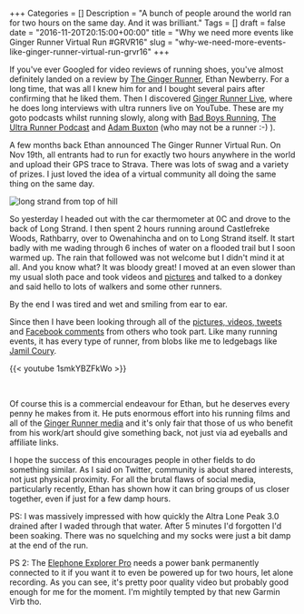 +++
Categories = []
Description = "A bunch of people around the world ran for two hours on the same day. And it was brilliant."
Tags = []
draft = false
date = "2016-11-20T20:15:00+00:00"
title = "Why we need more events like Ginger Runner Virtual Run #GRVR16"
slug = "why-we-need-more-events-like-ginger-runner-virtual-run-grvr16"
+++

If you've ever Googled for video reviews of running shoes, you've almost definitely landed on a review by [The Ginger Runner](https://youtube.com/thegingerrunner), Ethan Newberry. For a long time, that was all I knew him for and I bought several pairs after confirming that he liked them. Then I discovered [Ginger Runner Live](https://www.youtube.com/watch?v=t33Zi7Pe-jk), where he does long interviews with ultra runners live on YouTube. These are my goto podcasts whilst running slowly, along with [Bad Boys Running](http://www.badboyrunningpodcast.com/), [The Ultra Runner Podcast](http://ultrarunnerpodcast.com/category/podcasts/) and [Adam Buxton](https://soundcloud.com/adam-buxton) (who may not be a runner :-) ).

A few months back Ethan announced The Ginger Runner Virtual Run. On Nov 19th, all entrants had to run for exactly two hours anywhere in the world and upload their GPS trace to Strava. There was lots of swag and a variety of prizes. I just loved the idea of a virtual community all doing the same thing on the same day.

![long strand from top of hill](https://d1tidq54inel9p.cloudfront.net/wp-content/uploads/2016/11/long_strand_from_top_of_hill.jpg)

So yesterday I headed out with the car thermometer at 0C and drove to the back of Long Strand. I then spent 2 hours running around Castlefreke Woods, Rathbarry, over to Owenahincha and on to Long Strand itself. It start badly with me wading through 6 inches of water on a flooded trail but I soon warmed up. The rain that followed was not welcome but I didn't mind it at all. And you know what? It was bloody great! I moved at an even slower than my usual sloth pace and took videos and [pictures](https://goo.gl/photos/KjVB9ZhdCyh3pFef8) and talked to a donkey and said hello to lots of walkers and some other runners.

By the end I was tired and wet and smiling from ear to ear.

Since then I have been looking through all of the [pictures, videos, tweets](https://twitter.com/search?f=tweets&vertical=default&q=%23GRVR16%20OR%20%23GRVR&src=typd) and [Facebook comments](https://www.facebook.com/thegingerrunner/?fref=ts) from others who took part. Like many running events, it has every type of runner, from blobs like me to ledgebags like [Jamil Coury](https://twitter.com/MountainOutpost).

{{< youtube 1smkYBZFkWo >}}

&nbsp;

Of course this is a commercial endeavour for Ethan, but he deserves every penny he makes from it. He puts enormous effort into his running films and all of the [Ginger Runner media](http://gingerrunner.com/) and it's only fair that those of us who benefit from his work/art should give something back, not just via ad eyeballs and affiliate links.

I hope the success of this encourages people in other fields to do something similar. As I said on Twitter, community is about shared interests, not just physical proximity. For all the brutal flaws of social media, particularly recently, Ethan has shown how it can bring groups of us closer together, even if just for a few damp hours.

PS: I was massively impressed with how quickly the Altra Lone Peak 3.0 drained after I waded through that water. After 5 minutes I'd forgotten I'd been soaking. There was no squelching and my socks were just a bit damp at the end of the run.

PS 2: The [Elephone Explorer Pro](http://conoroneill.com/2016/10/02/timoleague-courtmacsherry-elephone-explorer-pro/) needs a power bank permanently connected to it if you want it to even be powered up for two hours, let alone recording. As you can see, it's pretty poor quality video but probably good enough for me for the moment. I'm mightily tempted by that new Garmin Virb tho.




